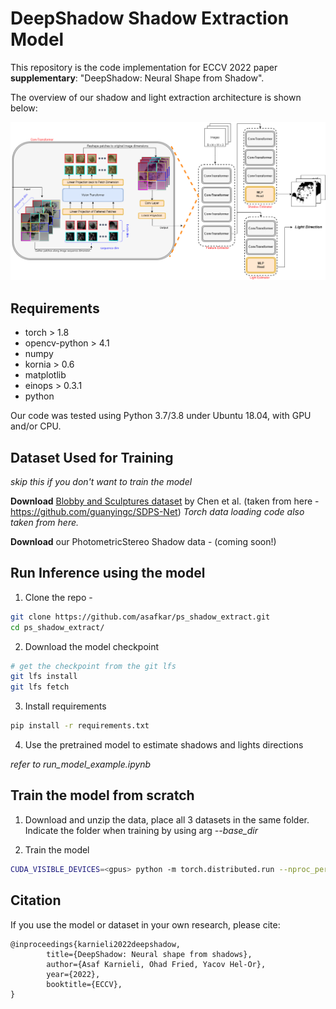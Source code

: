 # DeepShadow Shadow Extraction Model
This repository is the code 
implementation for ECCV 2022 paper **supplementary**:
"DeepShadow: Neural Shape from Shadow".

The overview of our shadow and light extraction 
architecture is shown below:

<img src="figures/shadow_transformer.png"  style="background-color: white">

## Requirements

* torch > 1.8
* opencv-python > 4.1
* numpy
* kornia > 0.6
* matplotlib
* einops > 0.3.1
* python

Our code was tested using Python 3.7/3.8 under Ubuntu 18.04, with GPU and/or CPU.

## Dataset Used for Training
_skip this if you don't want to train the model_

**Download** [Blobby and Sculptures dataset](https://drive.google.com/drive/folders/1HCW9YDfsFoPxda3GDTjj3L5yuQUXw8a3?usp=sharing)
by Chen et al. (taken from here - https://github.com/guanyingc/SDPS-Net)
_Torch data loading code also taken from here._

**Download** our PhotometricStereo Shadow data - (coming soon!)


## Run Inference using the model
1. Clone the repo -
```bash
git clone https://github.com/asafkar/ps_shadow_extract.git
cd ps_shadow_extract/
```

2. Download the model checkpoint
```bash
# get the checkpoint from the git lfs
git lfs install
git lfs fetch
```

3. Install requirements
```bash
pip install -r requirements.txt
```

4. Use the pretrained model to estimate shadows and lights directions

_refer to run_model_example.ipynb_ 

## Train the model from scratch
1. Download and unzip the data, place all 3 datasets in the same folder.
Indicate the folder when training by using arg _--base_dir_

3. Train the model
```bash
CUDA_VISIBLE_DEVICES=<gpus> python -m torch.distributed.run --nproc_per_node=<num_gpus> train.py --base_dir=<dir>

```



## Citation
If you use the model or dataset in your own research, please cite:
```
@inproceedings{karnieli2022deepshadow,	
		title={DeepShadow: Neural shape from shadows},
		author={Asaf Karnieli, Ohad Fried, Yacov Hel-Or},	
		year={2022},	
		booktitle={ECCV},
}
```




